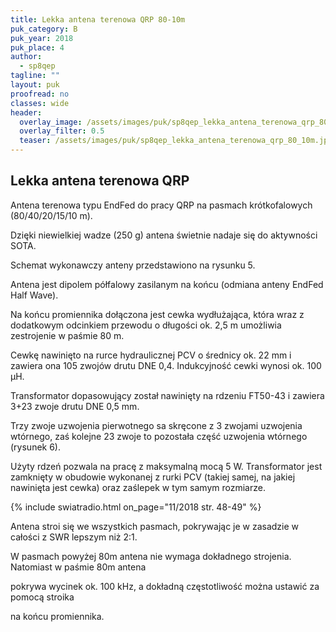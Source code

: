 ```yaml
---
title: Lekka antena terenowa QRP 80-10m
puk_category: B
puk_year: 2018
puk_place: 4
author: 
  - sp8qep
tagline: ""
layout: puk
proofread: no
classes: wide
header:
  overlay_image: /assets/images/puk/sp8qep_lekka_antena_terenowa_qrp_80_10m.jpg
  overlay_filter: 0.5
  teaser: /assets/images/puk/sp8qep_lekka_antena_terenowa_qrp_80_10m.jpg
---
```






 







Lekka antena terenowa QRP
-------------------------





 Antena terenowa typu EndFed do pracy QRP na pasmach krótkofalowych (80/40/20/15/10 m).

 Dzięki niewielkiej wadze (250 g) antena świetnie nadaje się do aktywności SOTA.






 Schemat wykonawczy anteny przedstawiono na rysunku 5.






 Antena jest dipolem półfalowy zasilanym na końcu (odmiana anteny EndFed Half Wave).

Na końcu promiennika dołączona jest cewka wydłużająca, która wraz z dodatkowym odcinkiem przewodu o długości ok. 2,5 m umożliwia zestrojenie w paśmie 80 m.

Cewkę nawinięto na rurce hydraulicznej PCV o średnicy ok. 22 mm i zawiera ona 105 zwojów drutu DNE 0,4. Indukcyjność cewki wynosi ok. 100 μH.






 Transformator dopasowujący został nawinięty na rdzeniu FT50-43 i zawiera 3+23 zwoje drutu DNE 0,5 mm.

 Trzy zwoje uzwojenia pierwotnego sa skręcone z 3 zwojami uzwojenia wtórnego, zaś kolejne 23 zwoje to pozostała część uzwojenia wtórnego (rysunek 6).

 Użyty rdzeń pozwala na pracę z maksymalną mocą 5 W. Transformator jest zamknięty w obudowie wykonanej z rurki PCV (takiej samej, na jakiej nawinięta jest cewka) oraz zaślepek w tym samym rozmiarze.




{% include swiatradio.html on_page="11/2018 str. 48-49" %}

Antena stroi się we wszystkich pasmach, pokrywając je w zasadzie w całości z SWR lepszym niż 2:1.

W pasmach powyżej 80m antena nie wymaga dokładnego strojenia. Natomiast w paśmie 80m antena

pokrywa wycinek ok. 100 kHz, a dokładną częstotliwość można ustawić za pomocą stroika

na końcu promiennika.









 





 


